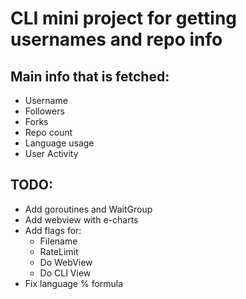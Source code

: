 # CLI mini project for getting usernames and repo info

## Main info that is fetched:

- Username
- Followers
- Forks
- Repo count
- Language usage
- User Activity

## TODO:

- Add goroutines and WaitGroup
- Add webview with e-charts
- Add flags for:
    - Filename
    - RateLimit
    - Do WebView
    - Do CLI View
- Fix language % formula